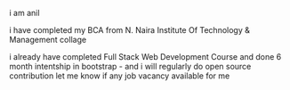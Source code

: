 i am anil

i have completed my BCA from N. Naira Institute Of Technology & Management collage 

i already have completed Full Stack Web Development Course and done 6 month intentship in bootstrap - and i will regularly do open source contribution let me know if any job vacancy available for me
